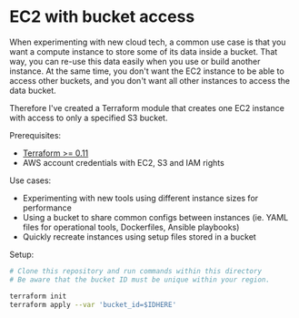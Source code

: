 # EC2 with bucket access

When experimenting with new cloud tech, a common use case is that you want a compute instance to store some of its data inside a bucket. That way, you can re-use this data easily when you use or build another instance. At the same time, you don't want the EC2 instance to be able to access other buckets, and you don't want all other instances to access the data bucket. 

Therefore I've created a Terraform module that creates one EC2 instance with access to only a specified S3 bucket.

Prerequisites:
- [Terraform >= 0.11](https://github.com/hashicorp/terraform)
- AWS account credentials with EC2, S3 and IAM rights

Use cases:
- Experimenting with new tools using different instance sizes for performance
- Using a bucket to share common configs between instances (ie. YAML files for operational tools, Dockerfiles, Ansible playbooks)
- Quickly recreate instances using setup files stored in a bucket

Setup:
```bash
# Clone this repository and run commands within this directory
# Be aware that the bucket ID must be unique within your region.

terraform init
terraform apply --var 'bucket_id=$IDHERE'  
```
